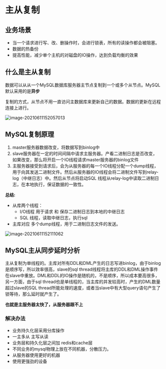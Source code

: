 # 主从复制

## 业务场景

+ 当一个请求进行写、改、删操作时，会进行锁表，所有的读操作都会被阻塞。
+ 数据的热备份
+ 提高性能，减少单个主机的对磁盘的IO操作，达到负载均衡的效果



## 什么是主从复制

数据可以从从一个MySQL数据库服务器主节点复制到一个或多个从节点。MySQL默认采用的是**异步**

复制的方式，从节点不用一直访问主数据库来更新自己的数据。数据的更新在远程连接上进行。

![image-20210611152057013](https://cdn.jsdelivr.net/gh/yanzhenxing123/blogImg@master/typora202106/11/152105-973938.png)

## MySQL复制原理

1. master服务器数据改变，将数据写到binlog中
2. slave服务器在一定的时间间隔中请求主服务器。产看二进制日志是否改变，如果改变，那么将开启一个IO线程请求master服务器的binlog文件
3. 主服务器接受到请求后，会为从服务器的每一个IO线程分配一个dump线程，用于向其发送二进制文件。然后从服务器的IO线程会将二进制文件写到relay-log（中继日志）中。然后从节点将启动SQL 线程从relay-log中读取二进制日志，在本地执行，保证数据的一致性。

**总结:**

+ 从库两个线程：
  + I/O线程 用于请求 和 保存二进制日志到本地的中继日志
  + SQL 线程，读取中继日志，执行sql
+ 主库对应 多个dump线程，用于二进制日志文件的发送。



![image-20210611152111062](https://cdn.jsdelivr.net/gh/yanzhenxing123/blogImg@master/typora202106/11/152111-440595.png)

## MySQL主从同步延时分析

主从复制为单线程的。主库对所有DDL和DML产生的日志写进binlog，由于binlog是顺序写，所以效率很高，slave的sql thread线程将主库的DDL和DML操作事件在slave中重放。DML和DDL的IO操作是随机的，不是顺序，所以成本要高很多，另一方面，由于sql thread也是单线程的，当主库的并发较高时，产生的DML数量超过slave的SQL thread所能处理的速度，或者当slave中有大型query语句产生了锁等待，那么延时就产生了。

**也就是主服务器太快了，从服务器跟不上**

### 解决办法

+ 业务持久化层采用分库操作
+ 一主多从 主写从读
+ 业务层和持久化层之间加 redis和cache层
+ 不同业务的mysql物理上放在不同机器，分散压力。
+ 从服务器使用更好的机器
+ 使用更强劲的设备



